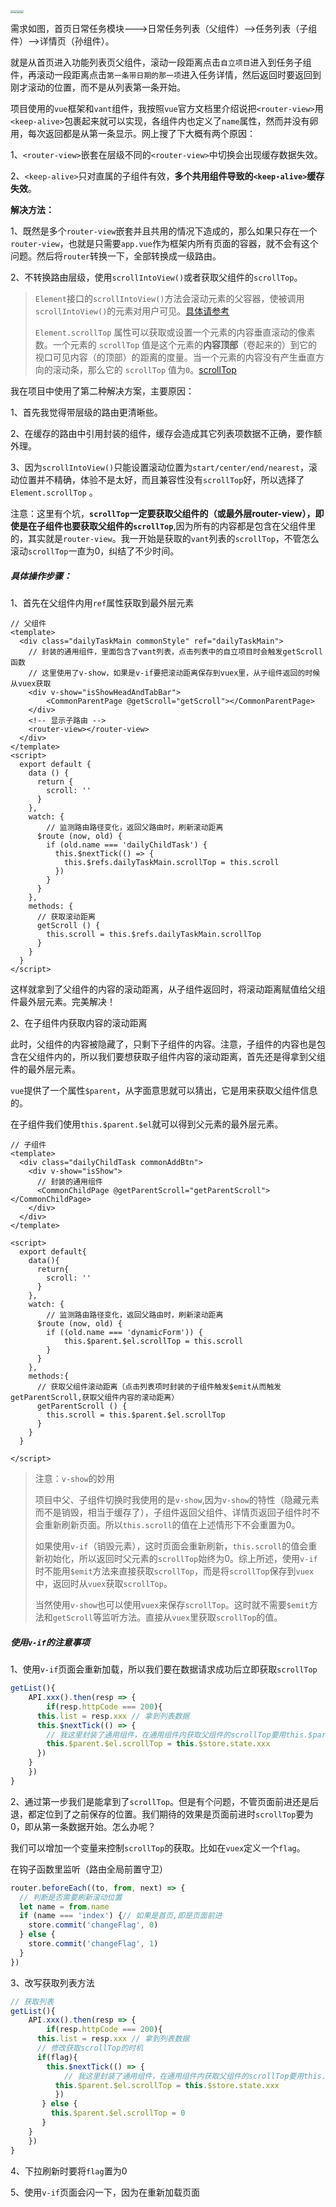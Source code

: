 <img src="https://github.com/limchen233/picgo/blob/master/img/image-20201216163137583.png?raw=true" style="zoom: 33%;" /><img src="https://github.com/limchen233/picgo/blob/master/img/image-20201216162331170.png?raw=true" style="zoom: 33%;" /><img src="https://github.com/limchen233/picgo/blob/master/img/image-20201216163554503.png?raw=true" style="zoom: 33%;" /><img src="https://github.com/limchen233/picgo/blob/master/img/image-20201216163823081.png?raw=true" style="zoom:33%;" /> 



需求如图，首页日常任务模块--->日常任务列表（父组件）-->任务列表（子组件）-->详情页（孙组件）。

就是从首页进入功能列表页父组件，滚动一段距离点击`自立项目`进入到任务子组件，再滚动一段距离点击`第一条带日期的那一项`进入任务详情，然后返回时要返回到刚才滚动的位置，而不是从列表第一条开始。

项目使用的`vue`框架和`vant`组件，我按照`vue`官方文档里介绍说把`<router-view>`用`<keep-alive>`包裹起来就可以实现，各组件内也定义了`name`属性，然而并没有卵用，每次返回都是从第一条显示。网上搜了下大概有两个原因：

1、`<router-view>`嵌套在层级不同的`<router-view>`中切换会出现缓存数据失效。

2、`<keep-alive>`只对直属的子组件有效，**多个共用组件导致的`<keep-alive>`缓存失效**。

**解决方法：**

1、既然是多个`router-view`嵌套并且共用的情况下造成的，那么如果只存在一个`router-view`，也就是只需要`app.vue`作为框架内所有页面的容器，就不会有这个问题。然后将`router`转换一下，全部转换成一级路由。

2、不转换路由层级，使用`scrollIntoView()`或者获取父组件的`scrollTop`。

> `Element`接口的`scrollIntoView()`方法会滚动元素的父容器，使被调用`scrollIntoView()`的元素对用户可见。[具体请参考](https://developer.mozilla.org/zh-CN/docs/Web/API/Element/scrollIntoView)
>
> `Element.scrollTop` 属性可以获取或设置一个元素的内容垂直滚动的像素数。一个元素的 `scrollTop` 值是这个元素的**内容顶部**（卷起来的）到它的视口可见内容（的顶部）的距离的度量。当一个元素的内容没有产生垂直方向的滚动条，那么它的 `scrollTop` 值为`0`。[scrollTop](https://developer.mozilla.org/zh-CN/docs/Web/API/Element/scrollTop)

我在项目中使用了第二种解决方案，主要原因：

1、首先我觉得带层级的路由更清晰些。

2、在缓存的路由中引用封装的组件，缓存会造成其它列表项数据不正确，要作额外理。

3、因为`scrollIntoView()`只能设置滚动位置为`start/center/end/nearest`，滚动位置并不精确，体验不是太好，而且兼容性没有`scrollTop`好，所以选择了 `Element.scrollTop` 。

注意：这里有个坑，**`scrollTop`一定要获取父组件的（或最外层router-view），即使是在子组件也要获取父组件的`scrollTop`**,因为所有的内容都是包含在父组件里的，其实就是`router-view`。我一开始是获取的`vant`列表的`scrollTop`，不管怎么滚动`scrollTop`一直为0，纠结了不少时间。

##### 具体操作步骤：

1、首先在父组件内用`ref`属性获取到最外层元素

```vue
// 父组件
<template>
  <div class="dailyTaskMain commonStyle" ref="dailyTaskMain">
    // 封装的通用组件，里面包含了vant列表，点击列表中的自立项目时会触发getScroll函数
    // 这里使用了v-show，如果是v-if要把滚动距离保存到vuex里，从子组件返回的时候从vuex获取
    <div v-show="isShowHeadAndTabBar">
    	<CommonParentPage @getScroll="getScroll"></CommonParentPage>
  	</div>
    <!-- 显示子路由 -->
    <router-view></router-view>
  </div>
</template>
<script>
  export default {
    data () {
      return {
        scroll: ''
      }
    },
    watch: {
    	// 监测路由路径变化，返回父路由时，刷新滚动距离
      $route (now, old) {
        if (old.name === 'dailyChildTask') {
          this.$nextTick(() => {
            this.$refs.dailyTaskMain.scrollTop = this.scroll
          })
        }
      }
    },
    methods: {
      // 获取滚动距离
      getScroll () {
        this.scroll = this.$refs.dailyTaskMain.scrollTop
      }
    }
  }
</script>
```

这样就拿到了父组件的内容的滚动距离，从子组件返回时，将滚动距离赋值给父组件最外层元素。完美解决！

2、在子组件内获取内容的滚动距离

此时，父组件的内容被隐藏了，只剩下子组件的内容。注意，子组件的内容也是包含在父组件内的，所以我们要想获取子组件内容的滚动距离，首先还是得拿到父组件的最外层元素。

`vue`提供了一个属性`$parent`，从字面意思就可以猜出，它是用来获取父组件信息的。

在子组件我们使用`this.$parent.$el`就可以得到父元素的最外层元素。

```vue
// 子组件
<template>
  <div class="dailyChildTask commonAddBtn">
    <div v-show="isShow">
      // 封装的通用组件
      <CommonChildPage @getParentScroll="getParentScroll"></CommonChildPage>
    </div>
  </div>
</template>

<script>
  export default{
    data(){
      return{
        scroll: ''
      }
    },
    watch: {
    	// 监测路由路径变化，返回父路由时，刷新滚动距离
      $route (now, old) {
        if ((old.name === 'dynamicForm')) {
            this.$parent.$el.scrollTop = this.scroll
        }
      }
    },
    methods:{
      // 获取父组件滚动距离（点击列表项时封装的子组件触发$emit从而触发getParentScroll,获取父组件内容的滚动距离）
      getParentScroll () {
        this.scroll = this.$parent.$el.scrollTop
      }
    }
  }
  
</script>

```

> 注意：`v-show`的妙用
>
> 项目中父、子组件切换时我使用的是`v-show`,因为`v-show`的特性（隐藏元素而不是销毁，相当于缓存了），子组件返回父组件、详情页返回子组件时不会重新刷新页面。所以`this.scroll`的值在上述情形下不会重置为0。
>
> 如果使用`v-if`（销毁元素），这时页面会重新刷新，`this.scroll`的值会重新初始化，所以返回时父元素的`scrollTop`始终为0。综上所述，使用`v-if`时不能用`$emit`方法来直接获取`scrollTop`，而是将`scrollTop`保存到`vuex`中，返回时从`vuex`获取`scrollTop`。
>
> 当然使用`v-show`也可以使用`vuex`来保存`scrollTop`。这时就不需要`$emit`方法和`getScroll`等监听方法。直接从`vuex`里获取`scrollTop`的值。

##### 使用`v-if`的注意事项

1、使用`v-if`页面会重新加载，所以我们要在数据请求成功后立即获取`scrollTop`

```javascript
getList(){
	API.xxx().then(resp => {
		if(resp.httpCode === 200){
      this.list = resp.xxx // 拿到列表数据
      this.$nextTick(() => {
        // 我这里封装了通用组件，在通用组件内获取父组件的scrollTop要用this.$parent.$el
        this.$parent.$el.scrollTop = this.$store.state.xxx
      })
    }
	})
}
```

2、通过第一步我们是能拿到了`scrollTop`。但是有个问题，不管页面前进还是后退，都定位到了之前保存的位置。我们期待的效果是页面前进时`scrollTop`要为0，即从第一条数据开始。怎么办呢？

我们可以增加一个变量来控制`scrollTop`的获取。比如在`vuex`定义一个`flag`。

在钩子函数里监听（路由全局前置守卫）

```javascript
router.beforeEach((to, from, next) => {
  // 判断是否需要刷新滚动位置
  let name = from.name
  if (name === 'index') {// 如果是首页,即是页面前进
    store.commit('changeFlag', 0)
  } else {
    store.commit('changeFlag', 1)
  }
})
```

3、改写获取列表方法

```javascript
// 获取列表
getList(){
	API.xxx().then(resp => {
		if(resp.httpCode === 200){
      this.list = resp.xxx // 拿到列表数据
      // 修改获取scrollTop的时机
      if(flag){
        this.$nextTick(() => {
         	// 我这里封装了通用组件，在通用组件内获取父组件的scrollTop要用this.$parent.$el
          this.$parent.$el.scrollTop = this.$store.state.xxx
          })
       } else {
         this.$parent.$el.scrollTop = 0
       }
    }
	})
}
```

4、下拉刷新时要将`flag`置为0

5、使用`v-if`页面会闪一下，因为在重新加载页面